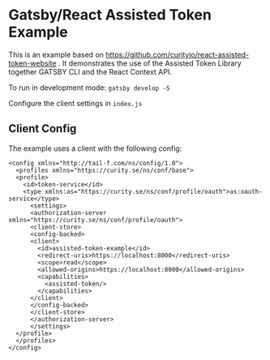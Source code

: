 # Gatsby/React Assisted Token Example
This is an example based on https://github.com/curityio/react-assisted-token-website . It demonstrates the use of the Assisted Token Library together GATSBY CLI and the React Context API.

To run in development mode:
`gatsby develop -S`

Configure the client settings in `index.js`

## Client Config
The example uses a client with the following config:

```
<config xmlns="http://tail-f.com/ns/config/1.0">
  <profiles xmlns="https://curity.se/ns/conf/base">
  <profile>
    <id>token-service</id>
    <type xmlns:as="https://curity.se/ns/conf/profile/oauth">as:oauth-service</type>
      <settings>
      <authorization-server xmlns="https://curity.se/ns/conf/profile/oauth">
      <client-store>
      <config-backed>
      <client>
        <id>assisted-token-example</id>
        <redirect-uris>https://localhost:8000</redirect-uris>
        <scope>read</scope>
        <allowed-origins>https://localhost:8000</allowed-origins>
        <capabilities>
          <assisted-token/>
        </capabilities>
      </client>
      </config-backed>
      </client-store>
      </authorization-server>
      </settings>
  </profile>
  </profiles>
</config>
```
